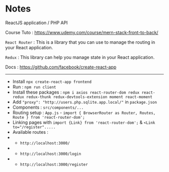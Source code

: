 # Notes

ReactJS application / PHP API

Course Tuto : https://www.udemy.com/course/mern-stack-front-to-back/

`React Router` : This is a library that you can use to manage the routing in your React application.

`Redux` : This library can help you manage state in your React application.

Docs : https://github.com/facebook/create-react-app

---

- Install `npx create-react-app frontend`
- Run : `npm run client`
- Install these packages : `npm i axios react-router-dom redux react-redux redux-thunk redux-devtools-extension moment react-moment`
- Add `"proxy": "http://users.php.sqlite.app.local/"` in `package.json`
- Components : `src/components/...`
- Routing setup : `App.js` - `import { BrowserRouter as Router, Routes, Route } from 'react-router-dom';`
- Linking pages with `import {Link} from 'react-router-dom';` & `<Link to="/register".....`
- Available routes :
- - `http://localhost:3000/`
- - `http://localhost:3000/login`
- - `http://localhost:3000/register`